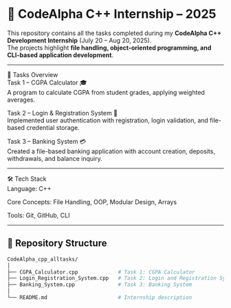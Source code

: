 # 📂 CodeAlpha C++ Internship – 2025  

This repository contains all the tasks completed during my **CodeAlpha C++ Development Internship** (July 20 – Aug 20, 2025).  
The projects highlight **file handling, object-oriented programming, and CLI-based application development**.  

---

📝 Tasks Overview<br>
Task 1 – CGPA Calculator 🎓<br>
A program to calculate CGPA from student grades, applying weighted averages.<br>

Task 2 – Login & Registration System 🔐<br>
Implemented user authentication with registration, login validation, and file-based credential storage.<br>

Task 3 – Banking System 💳<br>
Created a file-based banking application with account creation, deposits, withdrawals, and balance inquiry.

---

🛠️ Tech Stack<br>
Language: C++<br>

Core Concepts: File Handling, OOP, Modular Design, Arrays<br>

Tools: Git, GitHub, CLI<br>

---

## 📁 Repository Structure  

```bash
CodeAlpha_cpp_alltasks/
│
├── CGPA_Calculator.cpp             # Task 1: CGPA Calculator
├── Login_Registration_System.cpp   # Task 2: Login and Registration System
├── Banking_System.cpp              # Task 3: Banking System
│
└── README.md                       # Internship description
